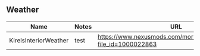 ## Weather

| Name | Notes | URL   | Files | Paths |
|------|-------|-------|-------|-------|
| KirelsInteriorWeather | test | https://www.nexusmods.com/morrowind/mods/49278?file_id=1000022863 | Weather/KirelsInteriorWeather/k_weather(loudersounds).esp, Weather/KirelsInteriorWeather/k_weather.esp | Weather/KirelsInteriorWeather |

